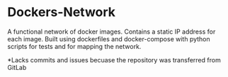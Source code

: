 # Dockers-Network
A functional network of docker images. Contains a static IP address for each image. Built using dockerfiles and docker-compose with python scripts for tests and for mapping the network.

*Lacks commits and issues becuase the repository was transferred from GitLab
